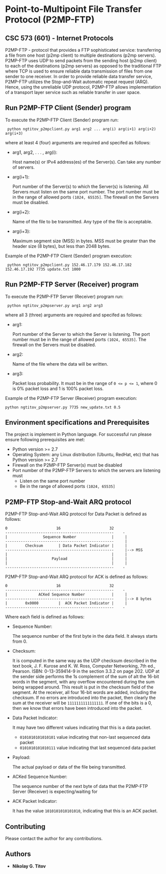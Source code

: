 # Point-to-Multipoint File Transfer Protocol (P2MP-FTP)
## CSC 573 (601) - Internet Protocols
P2MP-FTP - protocol that provides a FTP sophisticated service: transferring a file from one host (p2mp client) to multiple destinations (p2mp servers). P2MP-FTP uses UDP to send packets from the sending host (p2mp client) to each of the destinations (p2mp servers) as opposed to the traditional FTP where TCP is used to ensure reliable data transmission of files from one sender to one receiver. In order to provide reliable data transfer service, P2MP-FTP utilizes the Stop-and-Wait automatic repeat request (ARQ). Hence, using the unreliable UDP protocol, P2MP-FTP allows implementation of a transport layer service such as reliable transfer in user space.
## Run P2MP-FTP Client (Sender) program
To execute the P2MP-FTP Client (Sender) program run:
```
 python ngtitov_p2mpclient.py arg1 arg2 ... arg(i) arg(i+1) arg(i+2) arg(i+3)
 ```
 where at least 4 (four) arguments are required and specifed as follows:
 *	arg1, arg2, . . . , arg(i):

    Host name(s) or IPv4 address(es) of the Server(s). Can take any number of servers.
 *  arg(i+1):

    Port number of the Server(s) to which the Server(s) is listening. All Servers must listen on the same port number. The port number must be in the range of allowed ports `(1024, 65535]`. The firewall on the Servers must be disabled.
 *  arg(i+2):

    Name of the file to be transmitted. Any type of the file is acceptable.
 *  arg(i+3):
 
    Maximum segment size (MSS) in bytes. MSS must be greater than the header size (8 bytes), but less than 2048 bytes.
    
Example of the P2MP-FTP Client (Sender) program execution:
```
 python ngtitov_p2mpclient.py 152.46.17.179 152.46.17.182 152.46.17.192 7735 update.txt 1000
 ```
## Run P2MP-FTP Server (Receiver) program
To execute the P2MP-FTP Server (Receiver) program run:
```
 python ngtitov_p2mpserver.py arg1 arg2 arg3
 ```
 where all 3 (three) arguments are required and specifed as follows:
 *  arg1:
 
    Port number of the Server to which the Server is listening. The port number must be in the range of allowed ports `(1024, 65535]`. The firewall on the Servers must be disabled.
 *  arg2:
 
    Name of the file where the data will be written.
 *  arg3:
 
    Packet loss probability. It must be in the range of `0 <= p <= 1`, where 0 is 0% packet loss and 1 is 100% packet loss.

Example of the P2MP-FTP Server (Receiver) program execution:
```
python ngtitov_p2mpserver.py 7735 new_update.txt 0.5
```
## Environment specifications and Prerequisites
The project is implement in Python language. For successful run please ensure following prerequisites are met:
*  Python version >= 2.7
*  Operating System: any Linux distribution (Ubuntu, RedHat, etc) that has Python version >= 2.7
*  Firewall on the P2MP-FTP Server(s) must be disabled
*  Port number of the P2MP-FTP Servers to which the servers are listening must
   *  Listen on the same port number
   *  Be in the range of allowed ports `(1024, 65535]`
## P2MP-FTP Stop-and-Wait ARQ protocol
P2MP-FTP Stop-and-Wait ARQ protocol for Data Packet is defined as follows:
```
0                      16                      32
-------------------------------------------------    -
|                Sequence Number                |     |
-------------------------------------------------     |
|        Checksum       | Data Packet Indicator |     |
-------------------------------------------------     |--> MSS
|                                               |     |
|                    Payload                    |     |
|                                               |     |
-------------------------------------------------    -
```
P2MP-FTP Stop-and-Wait ARQ protocol for ACK is defined as follows:
```
0                      16                      32
-------------------------------------------------    -
|              ACKed Sequence Number            |     |
-------------------------------------------------     |--> 8 bytes
|        0x0000         |  ACK Packet Indicator |     |
-------------------------------------------------    -
```
Where each field is defined as follows:
*  Sequence Number:
   
   The sequence number of the first byte in the data field. It always starts from 0.
*  Checksum:
   
   It is computed in the same way as the UDP checksum described in the text book, J. F. Kurose and K. W. Ross, Computer Networking, 7th ed., Pearson. ISBN: 0-13-359414-9 in the section 3.3.2 on page 202. UDP at the sender side performs the 1s complement of the sum of alt the 16-bit words in the segment, with any overflow encountered during the sum being wrapped around. This result is put in the checksum field of the segment. At the receiver, all four 16-bit words are added, including the checksum. If no errors are introduced into the packet, then clearly the sum at the receiver will be `1111111111111111`. If one of the bits is a 0, then we know that errors have been introduced into the packet.
*  Data Packet Indicator:

   It may have two different values indicating that this is a data packet.
   *  `0101010101010101` value indicating that non-last sequenced data packet
   *  `0101010101010111` value indicating that last sequenced data packet
* Payload:

  The actual payload or data of the file being transmitted.
*  ACKed Sequence Number:

   The sequence number of the next byte of data that the P2MP-FTP Server (Receiver) is expecting/waiting for
*  ACK Packet Indicator:

   It has the value `1010101010101010`, indicating that this is an ACK packet.

## Contributing
Please contact the author for any contributions.
## Authors
* **Nikolay G. Titov**
